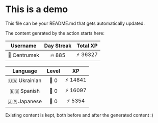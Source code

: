 # This is a demo

This file can be your README.md that gets automatically updated.

The content genrated by the action starts here:

<!--START_SECTION:duolingoStats-->
<!-- Automatically generated with https://github.com/centrumek/duolingo-readme-stats-->

| Username | Day Streak | Total XP |
|:---:|:---:|:---:|
| 👤 Centrumek | 🔥 885 | ⚡ 36327 |

| Language | Level | XP |
|:---:|:---:|:---:|
| 🇺🇦 Ukrainian | 👑 0 | ⚡ 14841 |
| 🇪🇸 Spanish | 👑 0 | ⚡ 16097 |
| 🇯🇵 Japanese | 👑 0 | ⚡ 5354 |

<!--END_SECTION:duolingoStats-->

Existing content is kept, both before and after the generated content :)
